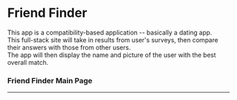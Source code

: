 # Friend Finder

This app is a compatibility-based application -- basically a dating app.<br />
This full-stack site will take in results from user's surveys, then compare their answers with those from other users. <br />
The app will then display the name and picture of the user with the best overall match.

### Friend Finder Main Page
***

